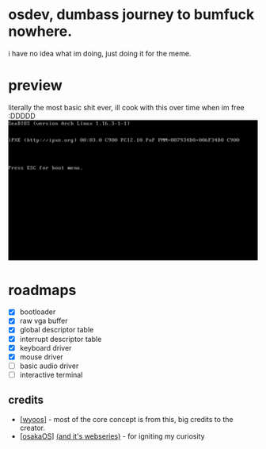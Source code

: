 # osdev, dumbass journey to bumfuck nowhere.
i have no idea what im doing, just doing it for the meme.

# preview
literally the most basic shit ever, ill cook with this over time when im free :DDDDD
![preview](./assets/p2.gif)

# roadmaps
- [x] bootloader
- [x] raw vga buffer
- [x] global descriptor table
- [x] interrupt descriptor table
- [x] keyboard driver
- [x] mouse driver
- [ ] basic audio driver
- [ ] interactive terminal

## credits
- [[wyoos]](https://github.com/AlgorithMan-de/wyoos) - most of the core concept is from this, big credits to the creator.
- [[osakaOS]](https://github.com/pac-ac/osakaOS) [(and it's webseries)](https://www.youtube.com/watch?v=vYImR-wrTV0&list=PLdJTmEZjUpt0JZIg6a_WLFvN-7RLsfMdx) - for igniting my curiosity
